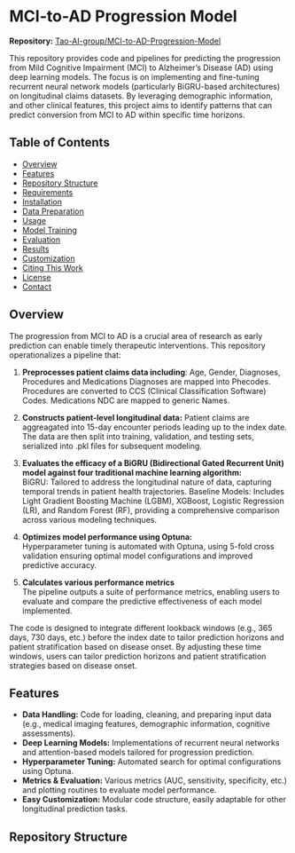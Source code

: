 # MCI-to-AD Progression Model

**Repository:** [Tao-AI-group/MCI-to-AD-Progression-Model](https://github.com/Tao-AI-group/MCI-to-AD-Progression-Model)

This repository provides code and pipelines for predicting the progression from Mild Cognitive Impairment (MCI) to Alzheimer’s Disease (AD) using deep learning models. The focus is on implementing and fine-tuning recurrent neural network models (particularly BiGRU-based architectures) on longitudinal claims datasets. By leveraging demographic information, and other clinical features, this project aims to identify patterns that can predict conversion from MCI to AD within specific time horizons.

## Table of Contents
- [Overview](#overview)
- [Features](#features)
- [Repository Structure](#repository-structure)
- [Requirements](#requirements)
- [Installation](#installation)
- [Data Preparation](#data-preparation)
- [Usage](#usage)
- [Model Training](#model-training)
- [Evaluation](#evaluation)
- [Results](#results)
- [Customization](#customization)
- [Citing This Work](#citing-this-work)
- [License](#license)
- [Contact](#contact)

## Overview
The progression from MCI to AD is a crucial area of research as early prediction can enable timely therapeutic interventions. This repository operationalizes a pipeline that:

1. **Preprocesses patient claims data including**:  Age, Gender, Diagnoses, Procedures and Medications
   Diagnoses are mapped into Phecodes. Procedures are converted to CCS (Clinical Classification Software) Codes. Medications NDC are mapped to generic Names.     
   
2. **Constructs patient-level longitudinal data:**
   Patient claims are aggreagated into 15-day encounter periods leading up to the index date. The data are then split into training, validation, and testing sets, serialized into .pkl files for subsequent modeling.

3. **Evaluates the efficacy of a BiGRU (Bidirectional Gated Recurrent Unit) model against four traditional machine learning algorithm:**  
   BiGRU: Tailored to address the longitudinal nature of data, capturing temporal trends in patient health trajectories.
   Baseline Models: Includes Light Gradient Boosting Machine (LGBM), XGBoost, Logistic Regression (LR), and Random Forest (RF), providing a comprehensive comparison across various modeling techniques.

4. **Optimizes model performance using Optuna:**  
   Hyperparameter tuning is automated with Optuna, using 5-fold cross validation ensuring optimal model configurations and improved predictive accuracy.

5. **Calculates various performance metrics**  
   The pipeline outputs a suite of performance metrics, enabling users to evaluate and compare the predictive effectiveness of each model implemented.

The code is designed to integrate different lookback windows (e.g., 365 days, 730 days, etc.) before the index date to tailor prediction horizons and patient stratification based on disease onset. By adjusting these time windows, users can tailor prediction horizons and patient stratification strategies based on disease onset.


## Features
- **Data Handling:** Code for loading, cleaning, and preparing input data (e.g., medical imaging features, demographic information, cognitive assessments).
- **Deep Learning Models:** Implementations of recurrent neural networks and attention-based models tailored for progression prediction.
- **Hyperparameter Tuning:** Automated search for optimal configurations using Optuna.
- **Metrics & Evaluation:** Various metrics (AUC, sensitivity, specificity, etc.) and plotting routines to evaluate model performance.
- **Easy Customization:** Modular code structure, easily adaptable for other longitudinal prediction tasks.

## Repository Structure

